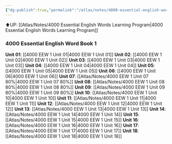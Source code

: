 ```yaml
---
{"dg-publish":true,"permalink":"/atlas/notes/4000-essential-english-words-1/"}
---
```


⬆️UP: [[Atlas/Notes/4000 Essential English Words Learning Program\|4000 Essential English Words Learning Program]]
### 4000 Essential English Word Book 1
**Unit 01**: [[4000 EEW 1 Unit 01\|4000 EEW 1 Unit 01]]
**Unit 02**: [[4000 EEW 1 Unit 02\|4000 EEW 1 Unit 02]]
**Unit 03**: [[4000 EEW 1 Unit 03\|4000 EEW 1 Unit 03]]
**Unit 04**: [[4000 EEW 1 Unit 04\|4000 EEW 1 Unit 04]]
**Unit 05**: [[4000 EEW 1 Unit 05\|4000 EEW 1 Unit 05]]
**Unit 06**:  [[4000 EEW 1 Unit 06\|4000 EEW 1 Unit 06]]
**Unit 07**: [[Atlas/Notes/4000 EEW 1 Unit 07 80%\|4000 EEW 1 Unit 07 80%]]
**Unit 08**: [[Atlas/Notes/4000 EEW 1 Unit 08 80%\|4000 EEW 1 Unit 08 80%]]
**Unit 09**: [[Atlas/Notes/4000 EEW 1 Unit 09 80%\|4000 EEW 1 Unit 09 80%]]
**Unit 10**: [[Atlas/Notes/4000 EEW 1 Unit 10\|4000 EEW 1 Unit 10]]
**Unit 11**: [[Atlas/Notes/4000 EEW 1 Unit 11\|4000 EEW 1 Unit 11]]
**Unit 12**: [[Atlas/Notes/4000 EEW 1 Unit 12\|4000 EEW 1 Unit 12]]
**Unit 13**: [[Atlas/Notes/4000 EEW 1 Unit 13\|4000 EEW 1 Unit 13]]
**Unit 14**: [[Atlas/Notes/4000 EEW 1 Unit 14\|4000 EEW 1 Unit 14]]
**Unit 15**: [[Atlas/Notes/4000 EEW 1 Unit 15\|4000 EEW 1 Unit 15]]
**Unit 16**: [[Atlas/Notes/4000 EEW 1 Unit 16\|4000 EEW 1 Unit 16]]
**Unit 17**: [[Atlas/Notes/4000 EEW 1 Unit 17\|4000 EEW 1 Unit 17]]
**Unit 18**: [[Atlas/Notes/4000 EEW 1 Unit 18\|4000 EEW 1 Unit 18]]
